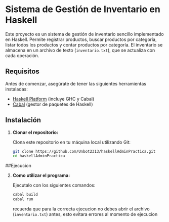 # Sistema de Gestión de Inventario en Haskell

Este proyecto es un sistema de gestión de inventario sencillo implementado en Haskell. Permite registrar productos, buscar productos por categoría, listar todos los productos y contar productos por categoría. El inventario se almacena en un archivo de texto (`inventario.txt`), que se actualiza con cada operación.

## Requisitos

Antes de comenzar, asegúrate de tener las siguientes herramientas instaladas:

- [Haskell Platform](https://www.haskell.org/platform/) (incluye GHC y Cabal)
- [Cabal](https://www.haskell.org/cabal/) (gestor de paquetes de Haskell)

## Instalación


1. **Clonar el repositorio:**

   Clona este repositorio en tu máquina local utilizando Git:

   ```bash
   git clone https://github.com/Unbot2313/haskellAdminPractica.git
   cd haskellAdminPractica
   ```
##Ejecucion

2. **Como utilizar el programa:**

   Ejecutalo con los siguientes comandos:

   ```bash
   cabal build
   cabal run
   ```

   recuerda que para la correcta ejecucion no debes abrir el archivo (`inventario.txt`) antes, esto evitara errores al momento de ejecucion 
